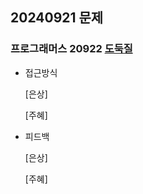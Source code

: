 ## 20240921 문제

### 프로그래머스 20922 [도둑질](https://school.programmers.co.kr/learn/courses/30/lessons/42897)

- 접근방식

  [은상]
  
  [주혜]
  
- 피드백

  [은상]
  
  [주혜]
  
